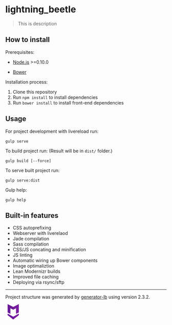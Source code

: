 # lightning_beetle

> This is description 

## How to install

Prerequisites:
* [Node.js](http://nodejs.org/) >=0.10.0  

* [Bower](http://bower.io/) 

Installation process:
1. Clone this repository
2. Run ```npm install``` to install dependencies
3. Run ```bower install``` to install front-end dependencies

## Usage

For project development with livereload run:
```
gulp serve
```

To build project run: (Result will be in ```dist/``` folder.)
```
gulp build [--force]
```

To serve built project run:
```
gulp serve:dist
```

Gulp help:
```
gulp help
```


## Built-in features

* CSS autoprefixing
* Webserver with liverelaod
* Jade compilation
* Sass compilation
* CSS/JS concating and minification
* JS linting
* Automatic wiring up Bower components
* Image optimaliztion
* Lean Modernizr builds
* Improved file caching
* Deploying via rsync/sftp


---

Project structure was generated by [generator-lb](https://github.com/lightingbeetle/generator-lb) using version 2.3.2.  
 
[![Lighting Beetle](https://github.com/adam-p/markdown-here/raw/master/src/common/images/icon48.png "Lighting Beetle")](http://www.lbstudio.sk)